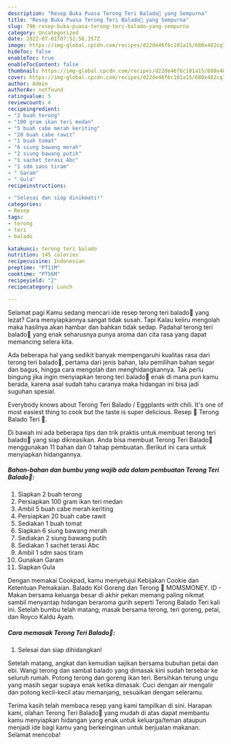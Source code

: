 ```yaml
---
description: "Resep Buka Puasa Terong Teri Balado🍆 yang Sempurna"
title: "Resep Buka Puasa Terong Teri Balado🍆 yang Sempurna"
slug: 796-resep-buka-puasa-terong-teri-balado-yang-sempurna
category: Uncategorized
date: 2022-07-01T07:51:56.357Z
image: https://img-global.cpcdn.com/recipes/d22de46f6c101a15/680x482cq70/terong-teri-balado-foto-resep-utama.jpg
hideToc: false
enableToc: true
enableTocContent: false
thumbnail: https://img-global.cpcdn.com/recipes/d22de46f6c101a15/680x482cq70/terong-teri-balado-foto-resep-utama.jpg
cover: https://img-global.cpcdn.com/recipes/d22de46f6c101a15/680x482cq70/terong-teri-balado-foto-resep-utama.jpg
author: Admin
authorAv: notfound
ratingvalue: 5
reviewcount: 4
recipeingredient:
- "2 buah terong"
- "100 gram ikan teri medan"
- "5 buah cabe merah keriting"
- "20 buah cabe rawit"
- "1 buah tomat"
- "6 siung bawang merah"
- "2 siung bawang putih"
- "1 sachet terasi Abc"
- "1 sdm saos tiram"
- " Garam"
- " Gula"
recipeinstructions:

- "Selesai dan siap dinikmati!"
categories:
- Resep
tags:
- terong
- teri
- balado

katakunci: terong teri balado 
nutrition: 145 calories
recipecuisine: Indonesian
preptime: "PT11M"
cooktime: "PT56M"
recipeyield: "2"
recipecategory: Lunch

---
```



Selamat pagi Kamu sedang mencari ide resep terong teri balado🍆 yang lezat? Cara menyiapkannya sangat tidak susah. Tapi Kalau keliru mengolah maka hasilnya akan hambar dan bahkan tidak sedap. Padahal terong teri balado🍆 yang enak seharusnya punya aroma dan cita rasa yang dapat memancing selera kita.


Ada beberapa hal yang sedikit banyak mempengaruhi kualitas rasa dari terong teri balado🍆, pertama dari jenis bahan, lalu pemilihan bahan segar dan bagus, hingga cara mengolah dan menghidangkannya. Tak perlu bingung jika ingin menyiapkan terong teri balado🍆 enak di mana pun kamu berada, karena asal sudah tahu caranya maka hidangan ini bisa jadi suguhan spesial.

Everybody knows about Terong Teri Balado / Eggplants with chili. It&#39;s one of most easiest thing to cook but the taste is super delicious. Resep 🍆 Terong Balado Teri 🍆.


Di bawah ini ada beberapa tips dan trik praktis untuk membuat terong teri balado🍆 yang siap dikreasikan. Anda bisa membuat Terong Teri Balado🍆 menggunakan 11 bahan dan 0 tahap pembuatan. Berikut ini cara untuk menyiapkan hidangannya.

<!--inarticleads1-->

##### Bahan-bahan dan bumbu yang wajib ada dalam pembuatan Terong Teri Balado🍆:

1. Siapkan 2 buah terong
1. Persiapkan 100 gram ikan teri medan
1. Ambil 5 buah cabe merah keriting
1. Persiapkan 20 buah cabe rawit
1. Sediakan 1 buah tomat
1. Siapkan 6 siung bawang merah
1. Sediakan 2 siung bawang putih
1. Sediakan 1 sachet terasi Abc
1. Ambil 1 sdm saos tiram
1. Gunakan  Garam
1. Siapkan  Gula


Dengan memakai Cookpad, kamu menyetujui Kebijakan Cookie dan Ketentuan Pemakaian. Balado Kol Goreng dan Terong 🍆 MOMSMONEY. ID - Makan bersama keluarga besar di akhir pekan memang paling nikmat sambil menyantap hidangan beraroma gurih seperti Terong Balado Teri kali ini. Setelah bumbu telah matang; masak bersama terong, teri goreng, petai, dan Royco Kaldu Ayam. 

<!--inarticleads2-->

##### Cara memasak Terong Teri Balado🍆:


1. Selesai dan siap dihidangkan!

Setelah matang, angkat dan kemudian sajikan bersama bubuhan petai dan ebi. Wangi terong dan sambal balado yang dimasak kini sudah tersebar ke seluruh rumah. Potong terong dan goreng ikan teri. Bersihkan terung ungu yang masih segar supaya enak ketika dimasak. Cuci dengan air mengalir dan potong kecil-kecil atau memanjang, sesuaikan dengan seleramu. 

Terima kasih telah membaca resep yang kami tampilkan di sini. Harapan kami, olahan Terong Teri Balado🍆 yang mudah di atas dapat membantu kamu menyiapkan hidangan yang enak untuk keluarga/teman ataupun menjadi ide bagi kamu yang berkeinginan untuk berjualan makanan. Selamat mencoba!
